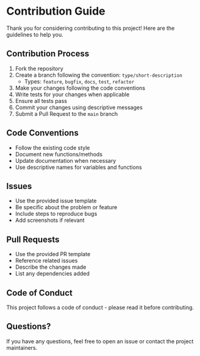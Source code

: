 # Contribution Guide

Thank you for considering contributing to this project! Here are the guidelines to help you.

## Contribution Process

1. Fork the repository
2. Create a branch following the convention: `type/short-description`
   - Types: `feature`, `bugfix`, `docs`, `test`, `refactor`
3. Make your changes following the code conventions
4. Write tests for your changes when applicable
5. Ensure all tests pass
6. Commit your changes using descriptive messages
7. Submit a Pull Request to the `main` branch

## Code Conventions

- Follow the existing code style
- Document new functions/methods
- Update documentation when necessary
- Use descriptive names for variables and functions

## Issues

- Use the provided issue template
- Be specific about the problem or feature
- Include steps to reproduce bugs
- Add screenshots if relevant

## Pull Requests

- Use the provided PR template
- Reference related issues
- Describe the changes made
- List any dependencies added

## Code of Conduct

This project follows a code of conduct - please read it before contributing.

## Questions?

If you have any questions, feel free to open an issue or contact the project maintainers.

